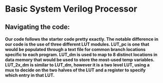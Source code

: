 # Basic System Verilog Processor
## Navigating the code:
#### Our code follows the starter code pretty exactly. The notable difference in our code is the use of three different LUT modules. LUT_pc is one that would be populated through a text file for common branch locations specific to each program. LUT_dm is used to map to 8 distinct locations in data memory that would be used to store the most-used temp variables. LUT_2x_dm is similar to LUT_dm, however it is a two level LUT, using a mux to decide on the two halves of the LUT and a register to specify which entry in that LUT.